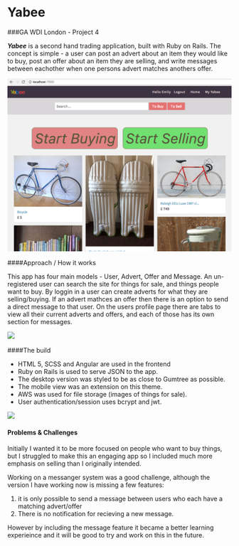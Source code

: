 # Yabee

###GA WDI London - Project 4

***Yabee*** is a second hand trading application, built with Ruby on Rails. The concept is simple - a user can post an advert about an item they would like to buy, post an offer about an item they are selling, and write messages between eachother when one persons advert matches anothers offer. 


![Welcome](./src/images/yabee-readme-0.png)

####Approach / How it works

This app has four main models - User, Advert, Offer and Message. An un-registered user can search the site for things for sale, and things people want to buy. By loggin in a user can create adverts for what they are selling/buying. If an advert mathces an offer then there is an option to send a direct message to that user. On the users profile page there are tabs to view all their current adverts and offers, and each of those has its own section for messages.

![](./project-4-frontend/src/images/yabee-readme-1.png)

####The build

* HTML 5, SCSS and Angular are used in the frontend
* Ruby on Rails is used to serve JSON to the app. 
* The desktop version was styled to be as close to Gumtree as possible.
* The mobile view was an extension on this theme.
* AWS was used for file storage (images of things for sale).
* User authentication/session uses bcrypt and jwt.

![](./project-4-frontend/src/images/yabee-readme-2.png)

#### Problems & Challenges


Initially I wanted it to be more focused on people who want to buy things, but I struggled to make this an engaging app so I included much more emphasis on selling than I originally intended.

Working on a messanger system was a good challenge, although the version I have working now is missing a few features:

1. it is only possible to send a message between users who each have a matching advert/offer
2. There is no notification for recieving a new message.

However by including the message feature it became a better learning experieince and it will be good to try and work on this in the future. 
